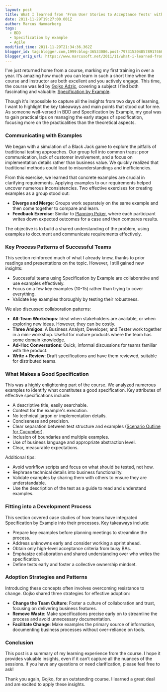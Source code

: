 ```yaml
---
layout: post
title: What I learned from 'From User Stories to Acceptance Tests' with Gojko Adzic
date: 2011-11-29T19:27:00.001Z
author: Marcus Hammarberg
tags:
  - BDD
  - Specification by example
  - Agile
modified_time: 2011-11-29T21:34:36.362Z
blogger_id: tag:blogger.com,1999:blog-36533086.post-7973153048578917460
blogger_orig_url: https://www.marcusoft.net/2011/11/what-i-learned-from-from-user-stories.html
---
```


I've just returned home from a course, marking my first training in over a year. It’s amazing how much you can learn in such a short time when the course and instructor are both excellent and you actively engage. This time, the course was led by [Gojko Adzic](http://gojko.net/), covering a subject I find both fascinating and valuable: [Specification by Example](http://specificationbyexample.com/).

Though it's impossible to capture all the insights from two days of learning, I want to highlight the key takeaways and main points that stood out for me. As someone well-versed in BDD and Specification by Example, my goal was to gain practical tips on managing the early stages of specification, focusing more on the practicalities than the theoretical aspects.

### Communicating with Examples

We began with a simulation of a Black Jack game to explore the pitfalls of traditional testing approaches. Our group fell into common traps: poor communication, lack of customer involvement, and a focus on implementation details rather than business value. We quickly realized that traditional methods could lead to misunderstandings and inefficiencies.

From this exercise, we learned that concrete examples are crucial in clarifying requirements. Applying examples to our requirements helped uncover numerous inconsistencies. Two effective exercises for creating examples as a group stood out:

- **Diverge and Merge**: Groups work separately on the same example and then come together to compare and learn.
- **Feedback Exercise**: Similar to [Planning Poker](http://en.wikipedia.org/wiki/Planning_poker), where each participant writes down expected outcomes for a case and then compares results.

The objective is to build a shared understanding of the problem, using examples to document and communicate requirements effectively.

### Key Process Patterns of Successful Teams

This section reinforced much of what I already knew, thanks to prior readings and presentations on the topic. However, I still gained new insights:

- Successful teams using Specification by Example are collaborative and use examples effectively.
- Focus on a few key examples (10-15) rather than trying to cover everything.
- Validate key examples thoroughly by testing their robustness.

We also discussed collaboration patterns:

- **All-Team Workshops**: Ideal when stakeholders are available, or when exploring new ideas. However, they can be costly.
- **Three Amigos**: A Business Analyst, Developer, and Tester work together in a mini-workshop. Useful for mature products where the team has some domain knowledge.
- **Ad-Hoc Conversations**: Quick, informal discussions for teams familiar with the product.
- **Write + Review**: Draft specifications and have them reviewed, suitable for distributed teams.

### What Makes a Good Specification

This was a highly enlightening part of the course. We analyzed numerous examples to identify what constitutes a good specification. Key attributes of effective specifications include:

- A descriptive title, easily searchable.
- Context for the example's execution.
- No technical jargon or implementation details.
- Conciseness and precision.
- Clear separation between test structure and examples ([Scenario Outline for Cucumber](https://github.com/cucumber/cucumber/wiki/Scenario-outlines)).
- Inclusion of boundaries and multiple examples.
- Use of business language and appropriate abstraction level.
- Clear, measurable expectations.

Additional tips:

- Avoid workflow scripts and focus on what should be tested, not how.
- Rephrase technical details into business functionality.
- Validate examples by sharing them with others to ensure they are understandable.
- Use the description of the test as a guide to read and understand examples.

### Fitting into a Development Process

This section covered case studies of how teams have integrated Specification by Example into their processes. Key takeaways include:

- Prepare key examples before planning meetings to streamline the process.
- Address unknowns early and consider working a sprint ahead.
- Obtain only high-level acceptance criteria from busy BAs.
- Emphasize collaboration and shared understanding over who writes the specification.
- Define tests early and foster a collective ownership mindset.

### Adoption Strategies and Patterns

Introducing these concepts often involves overcoming resistance to change. Gojko shared three strategies for effective adoption:

- **Change the Team Culture**: Foster a culture of collaboration and trust, focusing on delivering business features.
- **Remove Waste**: Make specifications precise early on to streamline the process and avoid unnecessary documentation.
- **Facilitate Change**: Make examples the primary source of information, documenting business processes without over-reliance on tools.

### Conclusion

This post is a summary of my learning experience from the course. I hope it provides valuable insights, even if it can’t capture all the nuances of the sessions. If you have any questions or need clarification, please feel free to ask!

Thank you again, Gojko, for an outstanding course. I learned a great deal and am excited to apply these insights.
